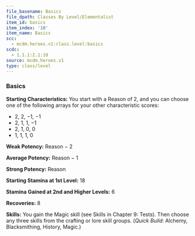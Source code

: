 ```yaml
---
file_basename: Basics
file_dpath: Classes By Level/Elementalist
item_id: basics
item_index: '10'
item_name: Basics
scc:
  - mcdm.heroes.v1:class.level:basics
scdc:
  - 1.1.1:2.1:10
source: mcdm.heroes.v1
type: class/level
---
```


### Basics

**Starting Characteristics:** You start with a Reason of 2, and you can choose one of the following arrays for your other characteristic scores:

- 2, 2, −1, −1
- 2, 1, 1, −1
- 2, 1, 0, 0
- 1, 1, 1, 0

**Weak Potency:** Reason − 2

**Average Potency:** Reason − 1

**Strong Potency:** Reason

**Starting Stamina at 1st Level:** 18

**Stamina Gained at 2nd and Higher Levels:** 6

**Recoveries:** 8

**Skills:** You gain the Magic skill (see Skills in Chapter 9: Tests). Then choose any three skills from the crafting or lore skill groups. (*Quick Build:* Alchemy, Blacksmithing, History, Magic.)
